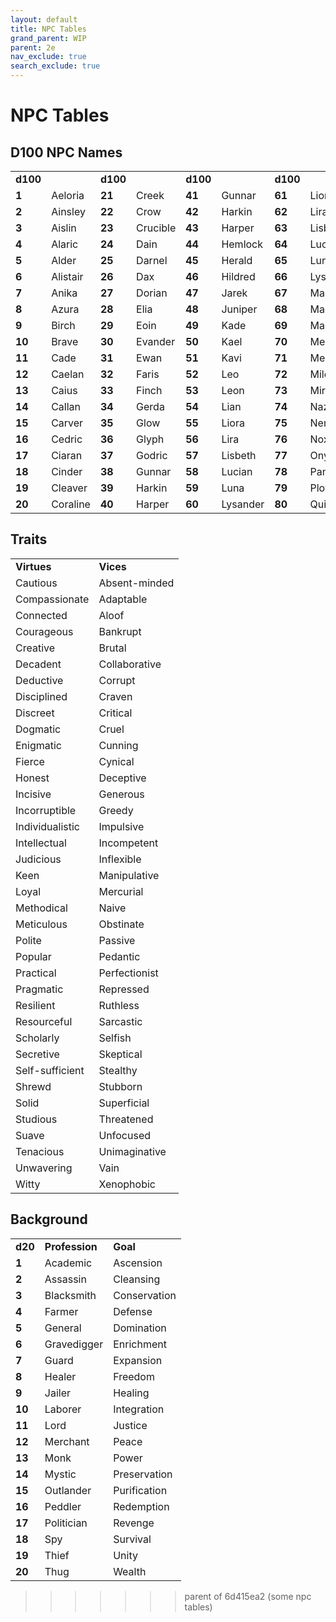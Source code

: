 ```yaml
---
layout: default
title: NPC Tables
grand_parent: WIP
parent: 2e 
nav_exclude: true
search_exclude: true
---
```


# NPC Tables

## D100 NPC Names

|          |          |          |          |          |          |          |           |          |            |
| -------- | -------- | -------- | -------- | -------- | -------- | -------- | --------- | -------- | ---------- |
| **d100** |          | **d100** |          | **d100** |          | **d100** |           | **d100** |            |
| **1**    | Aeloria  | **21**   | Creek    | **41**   | Gunnar   | **61**   | Liora     | **81**   | Rolan      |
| **2**    | Ainsley  | **22**   | Crow     | **42**   | Harkin   | **62**   | Lira      | **82**   | Rush       |
| **3**    | Aislin   | **23**   | Crucible | **43**   | Harper   | **63**   | Lisbeth   | **83**   | Seraphine  |
| **4**    | Alaric   | **24**   | Dain     | **44**   | Hemlock  | **64**   | Lucian    | **84**   | Serina     |
| **5**    | Alder    | **25**   | Darnel   | **45**   | Herald   | **65**   | Luna      | **85**   | Shade      |
| **6**    | Alistair | **26**   | Dax      | **46**   | Hildred  | **66**   | Lysander  | **86**   | Sharpsight |
| **7**    | Anika    | **27**   | Dorian   | **47**   | Jarek    | **67**   | Marcellus | **87**   | Shroud     |
| **8**    | Azura    | **28**   | Elia     | **48**   | Juniper  | **68**   | Mariner   | **88**   | Sky        |
| **9**    | Birch    | **29**   | Eoin     | **49**   | Kade     | **69**   | Marius    | **89**   | Spade      |
| **10**   | Brave    | **30**   | Evander  | **50**   | Kael     | **70**   | Mend      | **90**   | Spike      |
| **11**   | Cade     | **31**   | Ewan     | **51**   | Kavi     | **71**   | Merrit    | **91**   | Stellan    |
| **12**   | Caelan   | **32**   | Faris    | **52**   | Leo      | **72**   | Milo      | **92**   | Stem       |
| **13**   | Caius    | **33**   | Finch    | **53**   | Leon     | **73**   | Mirth     | **93**   | Storm      |
| **14**   | Callan   | **34**   | Gerda    | **54**   | Lian     | **74**   | Nazira    | **94**   | Tanner     |
| **15**   | Carver   | **35**   | Glow     | **55**   | Liora    | **75**   | Neria     | **95**   | Taran      |
| **16**   | Cedric   | **36**   | Glyph    | **56**   | Lira     | **76**   | Nox       | **96**   | Taros      |
| **17**   | Ciaran   | **37**   | Godric   | **57**   | Lisbeth  | **77**   | Onyx      | **97**   | Thaddeus   |
| **18**   | Cinder   | **38**   | Gunnar   | **58**   | Lucian   | **78**   | Pan       | **98**   | Thistle    |
| **19**   | Cleaver  | **39**   | Harkin   | **59**   | Luna     | **79**   | Plow      | **99**   | Thyme      |
| **20**   | Coraline | **40**   | Harper   | **60**   | Lysander | **80**   | Quill     | **100**  | Tiberius   |

## Traits

|                 |               |
| --------------- | ------------- |
| **Virtues**     | **Vices**     |
| Cautious        | Absent-minded |
| Compassionate   | Adaptable     |
| Connected       | Aloof         |
| Courageous      | Bankrupt      |
| Creative        | Brutal        |
| Decadent        | Collaborative |
| Deductive       | Corrupt       |
| Disciplined     | Craven        |
| Discreet        | Critical      |
| Dogmatic        | Cruel         |
| Enigmatic       | Cunning       |
| Fierce          | Cynical       |
| Honest          | Deceptive     |
| Incisive        | Generous      |
| Incorruptible   | Greedy        |
| Individualistic | Impulsive     |
| Intellectual    | Incompetent   |
| Judicious       | Inflexible    |
| Keen            | Manipulative  |
| Loyal           | Mercurial     |
| Methodical      | Naive         |
| Meticulous      | Obstinate     |
| Polite          | Passive       |
| Popular         | Pedantic      |
| Practical       | Perfectionist |
| Pragmatic       | Repressed     |
| Resilient       | Ruthless      |
| Resourceful     | Sarcastic     |
| Scholarly       | Selfish       |
| Secretive       | Skeptical     |
| Self-sufficient | Stealthy      |
| Shrewd          | Stubborn      |
| Solid           | Superficial   |
| Studious        | Threatened    |
| Suave           | Unfocused     |
| Tenacious       | Unimaginative |
| Unwavering      | Vain          |
| Witty           | Xenophobic    |

## Background

|         |                |              |
| ------- | -------------- | ------------ |
| **d20** | **Profession** | **Goal**     |
| **1**   | Academic       | Ascension    |
| **2**   | Assassin       | Cleansing    |
| **3**   | Blacksmith     | Conservation |
| **4**   | Farmer         | Defense      |
| **5**   | General        | Domination   |
| **6**   | Gravedigger    | Enrichment   |
| **7**   | Guard          | Expansion    |
| **8**   | Healer         | Freedom      |
| **9**   | Jailer         | Healing      |
| **10**  | Laborer        | Integration  |
| **11**  | Lord           | Justice      |
| **12**  | Merchant       | Peace        |
| **13**  | Monk           | Power        |
| **14**  | Mystic         | Preservation |
| **15**  | Outlander      | Purification |
| **16**  | Peddler        | Redemption   |
| **17**  | Politician     | Revenge      |
| **18**  | Spy            | Survival     |
| **19**  | Thief          | Unity        |
| **20**  | Thug           | Wealth       |
>>>>>>> parent of 6d415ea2 (some npc tables)
